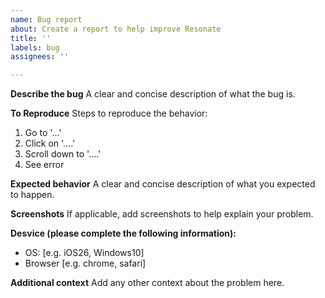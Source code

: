 ```yaml
---
name: Bug report
about: Create a report to help improve Resonate
title: ''
labels: bug
assignees: ''

---
```


**Describe the bug**
A clear and concise description of what the bug is.

**To Reproduce**
Steps to reproduce the behavior:
1. Go to '...'
2. Click on '....'
3. Scroll down to '....'
4. See error

**Expected behavior**
A clear and concise description of what you expected to happen.

**Screenshots**
If applicable, add screenshots to help explain your problem.

**Desvice (please complete the following information):**
 - OS: [e.g. iOS26, Windows10]
 - Browser [e.g. chrome, safari]

**Additional context**
Add any other context about the problem here.
